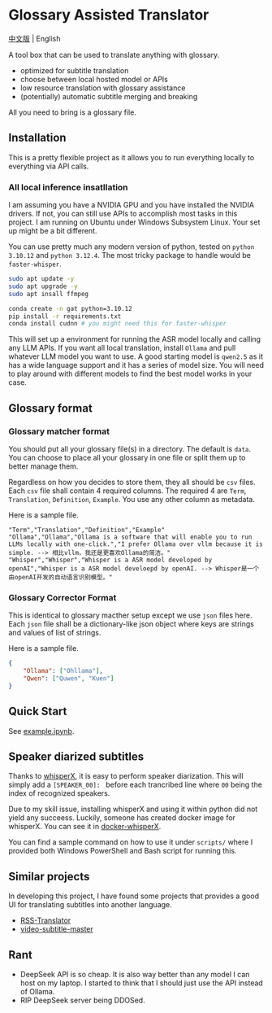# Glossary Assisted Translator

[中文版](README_zh.md) | English

A tool box that can be used to translate anything with glossary.

- optimized for subtitle translation
- choose between local hosted model or APIs
- low resource translation with glossary assistance
- (potentially) automatic subtitle merging and breaking

All you need to bring is a glossary file.

## Installation

This is a pretty flexible project as it allows you to run everything locally to everything via API calls.

### All local inference insatllation

I am assuming you have a NVIDIA GPU and you have installed the NVIDIA drivers. If not, you can still use APIs to accomplish most tasks in this project. I am running on Ubuntu under Windows Subsystem Linux. Your set up might be a bit different.

You can use pretty much any modern version of python, tested on `python 3.10.12` and `python 3.12.4`. The most tricky package to handle would be `faster-whisper`.

```bash
sudo apt update -y 
sudo apt upgrade -y 
sudo apt insall ffmpeg

conda create -n gat python=3.10.12
pip install -r requirements.txt
conda install cudnn # you might need this for faster-whisper
```

This will set up a environment for running the ASR model locally and calling any LLM APIs.
If you want all local translation, install `Ollama` and pull whatever LLM model you want to use.
A good starting model is `qwen2.5` as it has a wide language support and it has a series of model size.
You will need to play around with different models to find the best model works in your case.

## Glossary format

### Glossary matcher format

You should put all your glossary file(s) in a directory. The default is `data`. You can choose to place all your glossary in one file or split them up to better manage them.

Regardless on how you decides to store them, they all should be `csv` files. Each `csv` file shall contain 4 required columns. The required 4 are `Term`, `Translation`, `Definition`, `Example`. You use any other column as metadata.

Here is a sample file.

```csv
"Term","Translation","Definition","Example"
"Ollama","Ollama","Ollama is a software that will enable you to run LLMs locally with one-click.","I prefer Ollama over vllm because it is simple. --> 相比vllm，我还是更喜欢Ollama的简洁。"
"Whisper","Whisper","Whisper is a ASR model developed by openAI","Whisper is a ASR model develoepd by openAI. --> Whisper是一个由openAI开发的自动语言识别模型。"
```

### Glossary Corrector Format

This is identical to glossary macther setup except we use `json` files here. Each `json` file shall be a dictionary-like json object where keys are strings and values of list of strings.

Here is a sample file.

```json
{
    "Ollama": ["Ohllama"],
    "Qwen": ["Quwen", "Kuen"]
}
```

## Quick Start

See [example.ipynb](example.ipynb).

## Speaker diarized subtitles

Thanks to [whisperX](https://github.com/m-bain/whisperX), it is easy to perform speaker diarization.
This will simply add a `[SPEAKER_00]: ` before each trancribed line where `00` being the index of recognized speakers.

Due to my skill issue, installing whisperX and using it within python did not yield any succeess.
Luckily, someone has created docker image for whisperX.
You can see it in [docker-whisperX](https://github.com/jim60105/docker-whisperX).

You can find a sample command on how to use it under `scripts/` where I provided both Windows PowerShell and Bash script for running this.

## Similar projects

In developing this project, I have found some projects that provides a good UI for translating subtitles into another language.

- [RSS-Translator](https://github.com/rss-translator/RSS-Translator)
- [video-subtitle-master](video-subtitle-master)

## Rant

- DeepSeek API is so cheap. It is also way better than any model I can host on my laptop. I started to think that I should just use the API instead of Ollama.
- RIP DeepSeek server being DDOSed.
